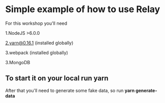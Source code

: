 # Simple example of how to use Relay

For this workshop you'll need 

1.NodeJS >6.0.0

2.yarn@0.16.1 (installed globally)

3.webpack (installed globally)

3.MongoDB

## To start it on your local run **yarn**

After that you'll need to generate some fake data, so run **yarn generate-data**
